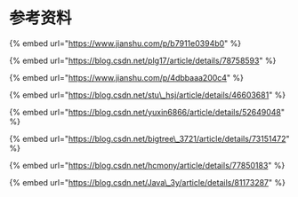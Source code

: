 # 参考资料

{% embed url="https://www.jianshu.com/p/b7911e0394b0" %}

{% embed url="https://blog.csdn.net/plg17/article/details/78758593" %}

{% embed url="https://www.jianshu.com/p/4dbbaaa200c4" %}

{% embed url="https://blog.csdn.net/stu\_hsj/article/details/46603681" %}

{% embed url="https://blog.csdn.net/yuxin6866/article/details/52649048" %}

{% embed url="https://blog.csdn.net/bigtree\_3721/article/details/73151472" %}

{% embed url="https://blog.csdn.net/hcmony/article/details/77850183" %}

{% embed url="https://blog.csdn.net/Java\_3y/article/details/81173287" %}

